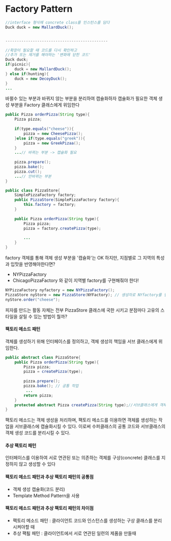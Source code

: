 Factory Pattern
===============

```java
//interface 형식에 concrete class를 인스턴스를 담다
Duck duck = new MallardDuck();


---------------------------------------------

//확장이 필요할 때 코드를 다시 확인하고
//추가 또는 제거를 해야하는 '변화에 닫힌 코드'
Duck duck;
if(picnic){
    duck = new MallardDuck();
} else if(hunting){
    duck = new DecoyDuck();
}
...

```

바뀔수 있는 부분과 바뀌지 않는 부분을 분리하여 캡슐화하자
캡슐화가 필요한 객체 생성 부분을 Factory 클래스에게 위임한다

```java
public Pizza orderPizza(String type){
    Pizza pizza;
    
    if(type.equals("cheese")){
        pizza = new CheesePizza();
    }else if(type.equals("greek")){
        pizza = new GreekPizaa();
    }
    ...// 바뀌는 부분 -> 캡슐화 필요
    
    pizza.prepare();
    pizza.bake();
    pizza.cut();
    ...// 안바뀌는 부분
}
```


```java
public class PizzaStore{
    SimplePizzaFactory factory;
    public PizzaStore(SimplePizzaFactory factory){
        this.factory = factory;
    }
    
    public Pizza orderPizza(String type){
        Pizza pizza;
        pizza = factory.createPizza(type);
        
        ...
    }
}
```

factory 객체를 통해 객체 생성 부분을 '캡슐화'는 OK
하지만, 지점별로 그 지역의 특성과 입맛을 반영해야한다면?
- NYPizzaFactory
- ChicagoPizzaFactory
와 같이 지역별 factory를 구현해줘야 한다!

```java
NYPizzaFactory nyfactory = new NYPizzaFactory();
PizzaStore nyStore = new PizzaStore(NYFactory); // 생성자로 NYfactory를 넘겨주어 지역별 입맛 반영
nyStore.order("cheese");
``` 

피자를 만드는 활동 자체는 전부 PizzaStore 클래스에 국한 시키고
분점마다 고유의 스타일을 살릴 수 있는 방법이 뭘까?


#### 팩토리 메소드 패턴
객체를 생성하기 위해 인터페이스를 정의하고, 객체 생성의 책임을 서브 클래스에게 위임한다.

```java
public abstract class PizzaStore{
    public Pizza orderPizza(String type){
        Pizza pizza;
        pizza = createPizza(type);
            
        pizza.prepare();
        pizza.bake(); // 공통 작업
         ...
        return pizza;
    }
    protected abstract Pizza createPizza(String type);//서브클래스에게 객체 생성을 위임
}
```
팩토리 메소드는 객체 생성을 처리하며, 팩토리 메소드를 이용하면 객체를 생성하는 작업을
서브클래스에 캡슐화시킬 수 있다. 이로써 수퍼클래스의 공통 코드와 서브클래스의 객체 생성 코드를 분리시킬 수 있다. 

#### 추상 팩토리 패턴
인터페이스를 이용하여 서로 연관된 또는 의존하는 객체를 구상(concrete) 클래스를 지정하지 않고 생성할 수 있다

#### 팩토리 메소드 패턴과 추상 팩토리 패턴의 공통점
- 객체 생성 캡슐화(코드 분리)
- Template Method Pattern을 사용

#### 팩토리 메소드 패턴과 추상 팩토리 패턴의 차이점
- 팩토리 메소드 패턴 : 클라이언트 코드와 인스턴스를 생성하는 구상 클래스를 분리시켜야할 때
- 추상 팩퇼 패턴 : 클라이언트에서 서로 연관된 일련의 제품을 만들때